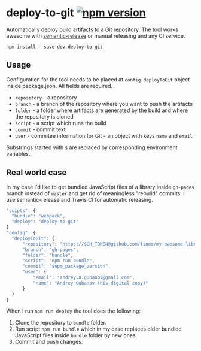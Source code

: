 # deploy-to-git [![npm version](https://badge.fury.io/js/deploy-to-git.svg)](https://badge.fury.io/js/deploy-to-git)
Automatically deploy build artifacts to a Git repository. The tool works awesome with [semantic-release](https://github.com/semantic-release/semantic-release) or manual releasing and any CI service.

```
npm install --save-dev deploy-to-git
```

## Usage

Configuration for the tool needs to be placed at ``config.deployToGit`` object inside  package.json. All fields are required.

- ``repository`` - a repository
- ``branch`` - a branch of the repository where you want to push the artifacts
- ``folder`` - a folder where artifacts are generated by the build and where the repository is cloned
- ``script`` - a script which runs the build
- ``commit`` - commit text
- ``user`` - commitee information for Git - an object with keys ``name`` and ``email``

Substrings started with ``$`` are replaced by corresponding environment variables.

## Real world case

In my case I'd like to get bundled JavaScript files of a library inside ``gh-pages`` branch instead of ``master`` and get rid of meaningless "rebuild" commits. I use semantic-release and Travis CI for automatic releasing.

```js
"scipts": {
  "bundle": "webpack",
  "deploy": "deploy-to-git"
}
"config": {
  "deployToGit": {
      "repository": "https://$GH_TOKEN@github.com/finom/my-awesome-library.git",
      "branch": "gh-pages",
      "folder": "bundle",
      "script": "npm run bundle",
      "commit": "$npm_package_version",
      "user": {
          "email": "andrey.a.gubanov@gmail.com",
          "name": "Andrey Gubanov (his digital copy)"
      }
  }
}
```

When I run ``npm run deploy`` the tool does the following:

1. Clone the repository to ``bundle`` folder.
2. Run script ``npm run bundle`` which in my case replaces older bundled JavaScript files inside  ``bundle`` folder by new ones.
3. Commit and push changes.
